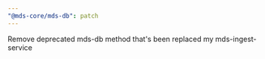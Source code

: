 ```yaml
---
"@mds-core/mds-db": patch
---
```


Remove deprecated mds-db method that's been replaced my mds-ingest-service
